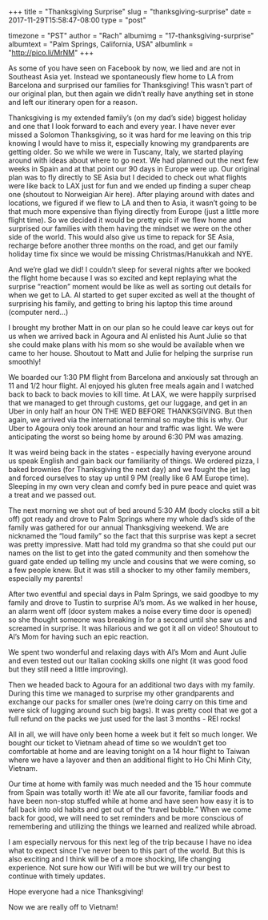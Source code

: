 +++
title = "Thanksgiving Surprise"
slug = "thanksgiving-surprise"
date = 2017-11-29T15:58:47-08:00
type = "post"

timezone = "PST"
author = "Rach"
albumimg = "17-thanksgiving-surprise"
albumtext = "Palm Springs, California, USA"
albumlink = "http://pico.li/MrNM"
+++

As some of you have seen on Facebook by now, we lied and are not in Southeast Asia yet. Instead we spontaneously flew home to LA from Barcelona and surprised our families for Thanksgiving! This wasn’t part of our original plan, but then again we didn’t really have anything set in stone and left our itinerary open for a reason.

Thanksgiving is my extended family’s (on my dad’s side) biggest holiday and one that I look forward to each and every year. I have never ever missed a Solomon Thanksgiving, so it was hard for me leaving on this trip knowing I would have to miss it, especially knowing my grandparents are getting older. So we while we were in Tuscany, Italy, we started playing around with ideas about where to go next. We had planned out the next few weeks in Spain and at that point our 90 days in Europe were up. Our original plan was to fly directly to SE Asia but I decided to check out what flights were like back to LAX just for fun and we ended up finding a super cheap one (shoutout to Norweigian Air here). After playing around with dates and locations, we figured if we flew to LA and then to Asia, it wasn’t going to be that much more expensive than flying directly from Europe (just a little more flight time). So we decided it would be pretty epic if we flew home and surprised our families with them having the mindset we were on the other side of the world. This would also give us time to repack for SE Asia, recharge before another three months on the road, and get our family holiday time fix since we would be missing Christmas/Hanukkah and NYE.

And we’re glad we did! I couldn’t sleep for several nights after we booked the flight home because I was so excited and kept replaying what the surprise “reaction” moment would be like as well as sorting out details for when we get to LA. Al started to get super excited as well at the thought of surprising his family, and getting to bring his laptop this time around (computer nerd…)

I brought my brother Matt in on our plan so he could leave car keys out for us when we arrived back in Agoura and Al enlisted his Aunt Julie so that she could make plans with his mom so she would be available when we came to her house. Shoutout to Matt and Julie for helping the surprise run smoothly!

We boarded our 1:30 PM flight from Barcelona and anxiously sat through an 11 and 1/2 hour flight. Al enjoyed his gluten free meals again and I watched back to back to back movies to kill time. At LAX, we were happily surprised that we managed to get through customs, get our luggage, and get in an Uber in only half an hour ON THE WED BEFORE THANKSGIVING. But then again, we arrived via the international terminal so maybe this is why. Our Uber to Agoura only took around an hour and traffic was light. We were anticipating the worst so being home by around 6:30 PM was amazing.

It was weird being back in the states - especially having everyone around us speak English and gain back our familiarity of things. We ordered pizza, I baked brownies (for Thanksgiving the next day) and we fought the jet lag and forced ourselves to stay up until 9 PM (really like 6 AM Europe time). Sleeping in my own very clean and comfy bed in pure peace and quiet was a treat and we passed out.

The next morning we shot out of bed around 5:30 AM (body clocks still a bit off) got ready and drove to Palm Springs where my whole dad’s side of the family was gathered for our annual Thanksgiving weekend. We are nicknamed the “loud family” so the fact that this surprise was kept a secret was pretty impressive. Matt had told my grandma so that she could put our names on the list to get into the gated community and then somehow the guard gate ended up telling my uncle and cousins that we were coming, so a few people knew. But it was still a shocker to my other family members, especially my parents!

After two eventful and special days in Palm Springs, we said goodbye to my family and drove to Tustin to surprise Al’s mom. As we walked in her house, an alarm went off (door system makes a noise every time door is opened) so she thought someone was breaking in for a second until she saw us and screamed in surprise. It was hilarious and we got it all on video! Shoutout to Al’s Mom for having such an epic reaction.

We spent two wonderful and relaxing days with Al’s Mom and Aunt Julie and even tested out our Italian cooking skills one night (it was good food but they still need a little improving).

Then we headed back to Agoura for an additional two days with my family. During this time we managed to surprise my other grandparents and exchange our packs for smaller ones (we’re doing carry on this time and were sick of lugging around such big bags). It was pretty cool that we got a full refund on the packs we just used for the last 3 months - REI rocks!

All in all, we will have only been home a week but it felt so much longer. We bought our ticket to Vietnam ahead of time so we wouldn’t get too comfortable at home and are leaving tonight on a 14 hour flight to Taiwan where we have a layover and then an additional flight to Ho Chi Minh City, Vietnam.

Our time at home with family was much needed and the 15 hour commute from Spain was totally worth it! We ate all our favorite, familiar foods and have been non-stop stuffed while at home and have seen how easy it is to fall back into old habits and get out of the “travel bubble.” When we come back for good, we will need to set reminders and be more conscious of remembering and utilizing the things we learned and realized while abroad.

I am especially nervous for this next leg of the trip because I have no idea what to expect since I’ve never been to this part of the world. But this is also exciting and I think will be of a more shocking, life changing experience. Not sure how our Wifi will be but we will try our best to continue with timely updates.

Hope everyone had a nice Thanksgiving!

Now we are really off to Vietnam!
